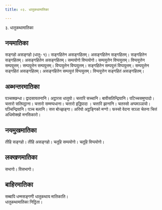 ```yaml
---
title: ०३. धातुकथामातिका

---
```

३. धातुकथामातिका  


## नयमातिका

सङ्गहो असङ्गहो (धातु॰ १)। सङ्गहितेन असङ्गहितम्। असङ्गहितेन सङ्गहितम्। सङ्गहितेन सङ्गहितम्। असङ्गहितेन असङ्गहितम्। सम्पयोगो विप्पयोगो। सम्पयुत्तेन विप्पयुत्तम्। विप्पयुत्तेन सम्पयुत्तम्। सम्पयुत्तेन सम्पयुत्तम्। विप्पयुत्तेन विप्पयुत्तम्। सङ्गहितेन सम्पयुत्तं विप्पयुत्तम्। सम्पयुत्तेन सङ्गहितं असङ्गहितम्। असङ्गहितेन सम्पयुत्तं विप्पयुत्तम्। विप्पयुत्तेन सङ्गहितं असङ्गहितम्।  


## अब्भन्तरमातिका

पञ्चक्खन्धा। द्वादसायतनानि। अट्ठारस धातुयो। चत्तारि सच्चानि। बावीसतिन्द्रियानि। पटिच्चसमुप्पादो। चत्तारो सतिपट्ठाना। चत्तारो सम्मप्पधाना। चत्तारो इद्धिपादा । चत्तारि झानानि। चतस्सो अप्पमञ्ञायो। पञ्चिन्द्रियानि। पञ्च बलानि। सत्त बोज्झङ्गा। अरियो अट्ठङ्गिको मग्गो। फस्सो वेदना सञ्ञा चेतना चित्तं अधिमोक्खो मनसिकारो।  


## नयमुखमातिका

तीहि सङ्गहो। तीहि असङ्गहो। चतूहि सम्पयोगो। चतूहि विप्पयोगो।  


## लक्खणमातिका

सभागो। विसभागो।  


## बाहिरमातिका

सब्बापि धम्मसङ्गणी धातुकथाय मातिकाति।  
धातुकथामातिका निट्ठिता।  